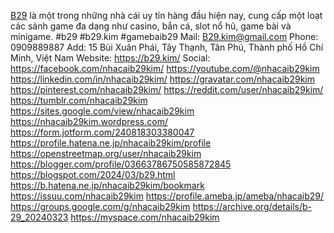 [B29](https://b29.kim/) là một trong những nhà cái uy tín hàng đầu hiện nay, cung cấp một loạt các sảnh game đa dạng như casino, bắn cá, slot nổ hũ, game bài và minigame.
#b29 #b29.kim #gamebaib29
Mail: B29.kim@gmail.com
Phone: 0909889887
Add: 15 Bùi Xuân Phái, Tây Thạnh, Tân Phú, Thành phố Hồ Chí Minh, Việt Nam
Website: https://b29.kim/
Social:
https://facebook.com/nhacaib29kim/
https://youtube.com/@nhacaib29kim
https://linkedin.com/in/nhacaib29kim/
https://gravatar.com/nhacaib29kim
https://pinterest.com/nhacaib29kim/
https://reddit.com/user/nhacaib29kim/
https://tumblr.com/nhacaib29kim
https://sites.google.com/view/nhacaib29kim
https://nhacaib29kim.wordpress.com/
https://form.jotform.com/240818303380047
https://profile.hatena.ne.jp/nhacaib29kim/profile
https://openstreetmap.org/user/nhacaib29kim
https://blogger.com/profile/03663786750585872845
https://blogspot.com/2024/03/b29.html
https://b.hatena.ne.jp/nhacaib29kim/bookmark
https://issuu.com/nhacaib29kim
https://profile.ameba.jp/ameba/nhacaib29/
https://groups.google.com/g/nhacaib29kim
https://archive.org/details/b-29_20240323
https://myspace.com/nhacaib29kim
